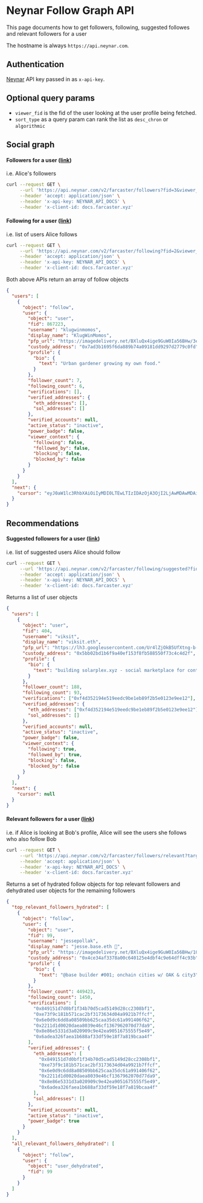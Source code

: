 # Neynar Follow Graph API

This page documents how to get followers, following, suggested followes and relevant followers for a user

The hostname is always `https://api.neynar.com`.

## Authentication

[Neynar](https://neynar.com) API key passed in as `x-api-key`.

## Optional query params

- `viewer_fid` is the fid of the user looking at the user profile being fetched.
- `sort_type` as a query param can rank the list as `desc_chron` or `algorithmic`

## Social graph

#### Followers for a user ([link](https://docs.neynar.com/reference/followers-v2))

i.e. Alice's followers

```bash
curl --request GET \
     --url 'https://api.neynar.com/v2/farcaster/followers?fid=3&viewer_fid=3&sort_type=algorithmic&limit=1' \
     --header 'accept: application/json' \
     --header 'x-api-key: NEYNAR_API_DOCS' \
     --header 'x-client-id: docs.farcaster.xyz'
```

#### Following for a user ([link](https://docs.neynar.com/reference/following-v2))

i.e. list of users Alice follows

```bash
curl --request GET \
     --url 'https://api.neynar.com/v2/farcaster/following?fid=2&viewer_fid=3&sort_type=algorithmic&limit=1' \
     --header 'accept: application/json' \
     --header 'x-api-key: NEYNAR_API_DOCS' \
     --header 'x-client-id: docs.farcaster.xyz'
```

Both above APIs return an array of follow objects

```json
{
  "users": [
    {
      "object": "follow",
      "user": {
        "object": "user",
        "fid": 867223,
        "username": "klugwinmomos",
        "display_name": "KlugWinMomos",
        "pfp_url": "https://imagedelivery.net/BXluQx4ige9GuW0Ia56BHw/3efc6042-eb84-422a-7a6c-be1d22f81c00/rectcrop3",
        "custody_address": "0x7ad3b1695f6da889b74a09181dd9297d2779c0fd",
        "profile": {
          "bio": {
            "text": "Urban gardener growing my own food."
          }
        },
        "follower_count": 7,
        "following_count": 6,
        "verifications": [],
        "verified_addresses": {
          "eth_addresses": [],
          "sol_addresses": []
        },
        "verified_accounts": null,
        "active_status": "inactive",
        "power_badge": false,
        "viewer_context": {
          "following": false,
          "followed_by": false,
          "blocking": false,
          "blocked_by": false
        }
      }
    }
  ],
  "next": {
    "cursor": "eyJ0aW1lc3RhbXAiOiIyMDI0LTEwLTIzIDAzOjA3OjI2LjAwMDAwMDAiLCJmaWQiOjg2NzIyM30%3D"
  }
}
```

## Recommendations

#### Suggested followers for a user ([link](https://docs.neynar.com/reference/suggested-follows))

i.e. list of suggested users Alice should follow

```bash
curl --request GET \
     --url 'https://api.neynar.com/v2/farcaster/following/suggested?fid=2&viewer_fid=3&limit=1' \
     --header 'accept: application/json' \
     --header 'x-api-key: NEYNAR_API_DOCS' \
     --header 'x-client-id: docs.farcaster.xyz'
```

Returns a list of user objects

```json
{
  "users": [
    {
      "object": "user",
      "fid": 404,
      "username": "viksit",
      "display_name": "viksit.eth",
      "pfp_url": "https://lh3.googleusercontent.com/Ur4lZjOkB5UfXtng-b-j0Ius-IaLN3AdJ9dkOrW5Gr9FMnAyISzf7KSAwjE2WQyIwCQki6Loh8NPyHccDvGuXrCLh9BY_TYXBaYPdw",
      "custody_address": "0x5bb02bd1b6f9a40ef153f8fb588550f73c4c4d2f",
      "profile": {
        "bio": {
          "text": "building solarplex.xyz - social marketplace for content creators"
        }
      },
      "follower_count": 188,
      "following_count": 93,
      "verifications": ["0xf4d352194e519eedc9be1eb89f2b5e0123e9ee12"],
      "verified_addresses": {
        "eth_addresses": ["0xf4d352194e519eedc9be1eb89f2b5e0123e9ee12"],
        "sol_addresses": []
      },
      "verified_accounts": null,
      "active_status": "inactive",
      "power_badge": false,
      "viewer_context": {
        "following": true,
        "followed_by": true,
        "blocking": false,
        "blocked_by": false
      }
    }
  ],
  "next": {
    "cursor": null
  }
}
```

#### Relevant followers for a user ([link](https://docs.neynar.com/reference/relevant-followers))

i.e. if Alice is looking at Bob's profile, Alice will see the users she follows who also follow Bob

```bash
curl --request GET \
     --url 'https://api.neynar.com/v2/farcaster/followers/relevant?target_fid=3&viewer_fid=2' \
     --header 'accept: application/json' \
     --header 'x-api-key: NEYNAR_API_DOCS' \
     --header 'x-client-id: docs.farcaster.xyz'
```

Returns a set of hydrated follow objects for top relevant followers and dehydrated user objects for the remaining followers

```json
{
  "top_relevant_followers_hydrated": [
    {
      "object": "follow",
      "user": {
        "object": "user",
        "fid": 99,
        "username": "jessepollak",
        "display_name": "jesse.base.eth 🔵",
        "pfp_url": "https://imagedelivery.net/BXluQx4ige9GuW0Ia56BHw/1013b0f6-1bf4-4f4e-15fb-34be06fede00/original",
        "custody_address": "0x4ce34af3378a00c640125e4dbf4c9e64dff4c93b",
        "profile": {
          "bio": {
            "text": "@base builder #001; onchain cities w/ OAK & city3"
          }
        },
        "follower_count": 449423,
        "following_count": 1450,
        "verifications": [
          "0x849151d7d0bf1f34b70d5cad5149d28cc2308bf1",
          "0xe73f9c181b571cac2bf3173634d04a9921b7ffcf",
          "0x6e0d9c6dd8a08509bb625caa35dc61a991406f62",
          "0x2211d1d0020daea8039e46cf1367962070d77da9",
          "0x8e86e5331d3a020909c9e42ea9051675555f5e49",
          "0x6adea326faea1b688af33df59e18f7a819bcaa4f"
        ],
        "verified_addresses": {
          "eth_addresses": [
            "0x849151d7d0bf1f34b70d5cad5149d28cc2308bf1",
            "0xe73f9c181b571cac2bf3173634d04a9921b7ffcf",
            "0x6e0d9c6dd8a08509bb625caa35dc61a991406f62",
            "0x2211d1d0020daea8039e46cf1367962070d77da9",
            "0x8e86e5331d3a020909c9e42ea9051675555f5e49",
            "0x6adea326faea1b688af33df59e18f7a819bcaa4f"
          ],
          "sol_addresses": []
        },
        "verified_accounts": null,
        "active_status": "inactive",
        "power_badge": true
      }
    }
  ],
  "all_relevant_followers_dehydrated": [
    {
      "object": "follow",
      "user": {
        "object": "user_dehydrated",
        "fid": 99
      }
    }
  ]
}
```
